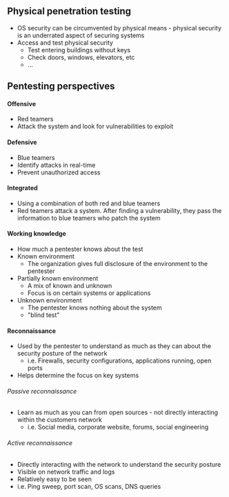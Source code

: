 ## Physical penetration testing
- OS security can be circumvented by physical means - physical security is an underrated aspect of securing systems
- Access and test physical security
	- Test entering buildings without keys
	- Check doors, windows, elevators, etc
	- ...
## Pentesting perspectives
#### Offensive
- Red teamers
- Attack the system and look for vulnerabilities to exploit
#### Defensive
- Blue teamers
- Identify attacks in real-time
- Prevent unauthorized access
#### Integrated
- Using a combination of both red and blue teamers
- Red teamers attack a system. After finding a vulnerability, they pass the information to blue teamers who patch the system
#### Working knowledge
- How much a pentester knows about the test
- Known environment
	- The organization gives full disclosure of the environment to the pentester
- Partially known environment
	- A mix of known and unknown
	- Focus is on certain systems or applications
- Unknown environment
	- The pentester knows nothing about the system
	- "blind test"
#### Reconnaissance
- Used by the pentester to understand as much as they can about the security posture of the network
	- i.e. Firewalls, security configurations, applications running, open ports
- Helps determine the focus on key systems
###### Passive reconnaissance
- Learn as much as you can from open sources - not directly interacting within the customers network
	- i.e. Social media, corporate website, forums, social engineering
###### Active reconnaissance
- Directly interacting with the network to understand the security posture
- Visible on network traffic and logs
- Relatively easy to be seen
- i.e. Ping sweep, port scan, OS scans, DNS queries